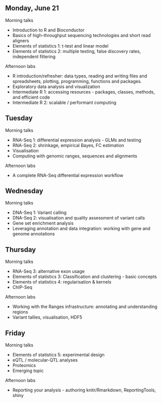 ## Monday, June 21

Morning talks

- Introduction to R and Bioconductor
- Basics of high-throughput sequencing technologies and short read
  aligners
- Elements of statistics 1: t-test and linear model
- Elements of statistics 2: multiple testing, false discovery rates,
  independent filtering

Afternoon labs

- R introduction/refresher: data types, reading and writing files and
  spreadsheets, plotting, programming, functions and packages.
- Exploratory data analysis and visualization
- Intermediate R 1: accessing resources - packages, classes, methods,
  and efficient code
- Intermediate R 2: scalable / performant computing

## Tuesday

Morning talks

- RNA-Seq 1: differential expression analysis - GLMs and testing
- RNA-Seq 2: shrinkage, empirical Bayes, FC estimation
- Visualisation
- Computing with genomic ranges, sequences and alignments

Afternoon labs

- A complete RNA-Seq differential expression workflow

## Wednesday

Morning talks

- DNA-Seq 1: Variant calling
- DNA-Seq 2: visualisation and quality assessment of variant calls
- Gene set enrichment analysis
- Leveraging annotation and data integration: working with gene and
  genome annotations

## Thursday

Morning talks

- RNA-Seq 3: alternative exon usage
- Elements of statistics 3: Classification and clustering - basic
  concepts
- Elements of statistics 4: regularisation & kernels
- ChIP-Seq

Afternoon labs

- Working with the Ranges infrastructure: annotating and understanding
  regions
- Variant tallies, visualisation, HDF5

## Friday

Morning talks

- Elements of statistics 5: experimental design
- eQTL / molecular-QTL analyses
- Proteomics
- Emerging topic

Afternoon labs

- Reporting your analysis - authoring knitr/Rmarkdown, ReportingTools, shiny
